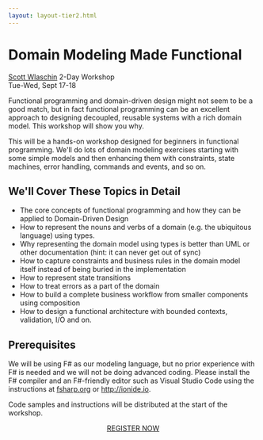 ```yaml
---
layout: layout-tier2.html
---
```

<div class="container section workshop-single-page">
    <div class="row">
      <div class="col-xs-12 col-sm-2">
            <div class="speaker-container">
                <a href="../speakers/scott-wlaschin.html"><div class="speaker-img scott-wlaschin keep-color"></div></a>
                </div>
            </div>
            <div class="col-xs-12 col-sm-8 content">
                <h1 class="section-header">Domain Modeling Made Functional</h1>
                <p><span class="speaker-name"><a href="../speakers/scott-wlaschin.html">Scott Wlaschin</a></span>
                <span class="duration">2-Day Workshop<br>Tue-Wed, Sept 17-18</span></p>
                <p>Functional programming and domain-driven design might not seem to be a good match, but in fact functional programming can be an excellent approach to designing decoupled, reusable systems with a rich domain model. This workshop will show you why.</p>
                <p>This will be a hands-on workshop designed for beginners in functional programming. We'll do lots of domain modeling exercises starting with some simple models and then enhancing them with constraints, state machines, error handling, commands and events, and so on.</p>
                <h2 class="speaker-subheader">We'll Cover These Topics in Detail</h2>
                <ul>
                    <li>The core concepts of functional programming and how they can be applied to Domain-Driven Design</li>
                    <li>How to represent the nouns and verbs of a domain (e.g. the ubiquitous language) using types.</li>
                    <li>Why representing the domain model using types is better than UML or other documentation (hint: it can never get out of sync)</li>
                    <li>How to capture constraints and business rules in the domain model itself instead of being buried in the implementation</li>
                    <li>How to represent state transitions</li>
                    <li>How to treat errors as a part of the domain</li>
                    <li>How to build a complete business workflow from smaller components using composition</li>
                    <li>How to design a functional architecture with bounded contexts, validation, I/O and on.</li>
                </ul>
                <h2 class="speaker-subheader">Prerequisites</h2>
                <p>We will be using F# as our modeling language, but no prior experience with F# is needed and we will not be doing advanced coding. Please install the F# compiler and an F#-friendly editor such as Visual Studio Code using the instructions at <a href="https://fsharp.org/">fsharp.org</a> or <a href="http://ionide.io">http://ionide.io</a>.</p>
                <p>Code samples and instructions will be distributed at the start of the workshop.</p>
                <div class="col-xs-12" align="center">
                    <a class="btn get-ticket-btn" href="https://ti.to/eddd/explore-ddd-2019">REGISTER NOW</a>
                </div>
            </div>
        </div>
    </div>
</div>